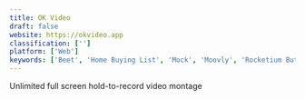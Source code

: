 ```yaml
---
title: OK Video
draft: false 
website: https://okvideo.app
classification: ['']
platform: ['Web']
keywords: ['Beet', 'Home Buying List', 'Mock', 'Moovly', 'Rocketium Button', 'Uscreen', 'V360 - Video Editor', 'Video Montage Maker', 'Wistia']
---
```

Unlimited full screen hold-to-record video montage